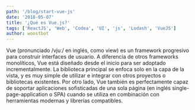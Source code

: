 ```yaml
---
path: '/blog/start-vue-js'
date: '2018-05-07'
title: '¿Qué es Vue.js?'
tags: ['ReactJS', 'Web', 'Codea', 'UI', 'js', 'Lodash', 'VueJS']
author: woostbot
---
```


Vue (pronunciado /vjuː/ en inglés, como view) es un framework progresivo para construir interfaces de usuario. A diferencia de otros frameworks monolíticos, Vue está diseñado desde el inicio para ser adoptado incrementalmente. La biblioteca principal se enfoca solo en la capa de la vista, y es muy simple de utilizar e integrar con otros proyectos o bibliotecas existentes. Por otro lado, Vue también es perfectamente capaz de soportar aplicaciones sofisticadas de una sola página (en inglés single-page-application o SPA) cuando se utiliza en combinación con herramientas modernas y librerías compatibles.
